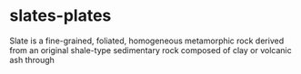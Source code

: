 # slates-plates
Slate is a fine-grained, foliated, homogeneous metamorphic rock derived from an original shale-type sedimentary rock composed of clay or volcanic ash through
